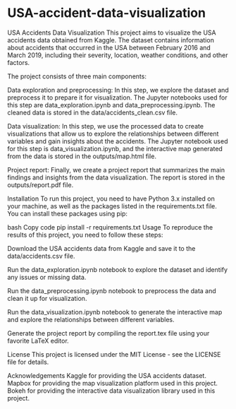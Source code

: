 # USA-accident-data-visualization
USA Accidents Data Visualization
This project aims to visualize the USA accidents data obtained from Kaggle. The dataset contains information about accidents that occurred in the USA between February 2016 and March 2019, including their severity, location, weather conditions, and other factors.

The project consists of three main components:

Data exploration and preprocessing: In this step, we explore the dataset and preprocess it to prepare it for visualization. The Jupyter notebooks used for this step are data_exploration.ipynb and data_preprocessing.ipynb. The cleaned data is stored in the data/accidents_clean.csv file.

Data visualization: In this step, we use the processed data to create visualizations that allow us to explore the relationships between different variables and gain insights about the accidents. The Jupyter notebook used for this step is data_visualization.ipynb, and the interactive map generated from the data is stored in the outputs/map.html file.

Project report: Finally, we create a project report that summarizes the main findings and insights from the data visualization. The report is stored in the outputs/report.pdf file.

Installation
To run this project, you need to have Python 3.x installed on your machine, as well as the packages listed in the requirements.txt file. You can install these packages using pip:

bash
Copy code
pip install -r requirements.txt
Usage
To reproduce the results of this project, you need to follow these steps:

Download the USA accidents data from Kaggle and save it to the data/accidents.csv file.

Run the data_exploration.ipynb notebook to explore the dataset and identify any issues or missing data.

Run the data_preprocessing.ipynb notebook to preprocess the data and clean it up for visualization.

Run the data_visualization.ipynb notebook to generate the interactive map and explore the relationships between different variables.

Generate the project report by compiling the report.tex file using your favorite LaTeX editor.

License
This project is licensed under the MIT License - see the LICENSE file for details.

Acknowledgements
Kaggle for providing the USA accidents dataset.
Mapbox for providing the map visualization platform used in this project.
Bokeh for providing the interactive data visualization library used in this project.
